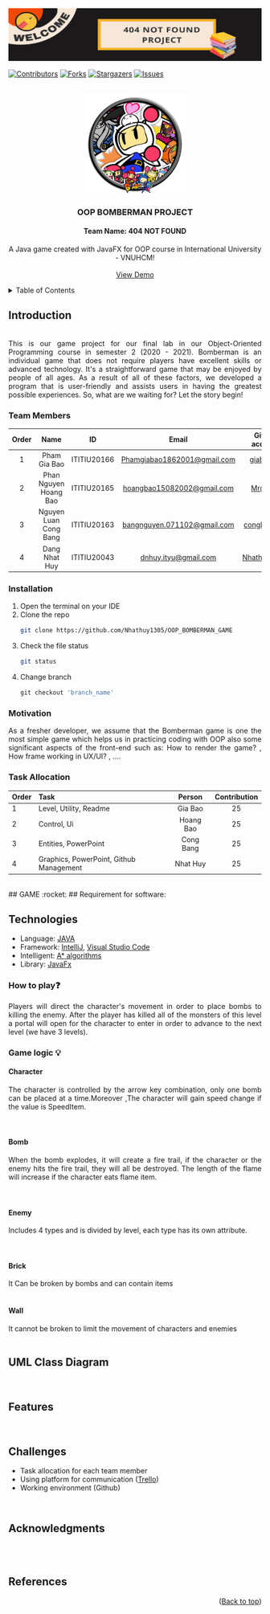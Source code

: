 
<div id="top" align="center">
<img src="screenshots/Banner_For_Readme.png" alt="Banner">
</div>

[![Contributors][contributors-shield]][contributors-url]
[![Forks][forks-shield]][forks-url]
[![Stargazers][stars-shield]][stars-url]
[![Issues][issues-shield]][issues-url]


<!-- PROJECT LOGO -->
<br />
<div align="center">
  <a href="https://github.com/Nhathuy1305/OOP_BOMBERMAN_GAME.git">
    <img src="res/images/ttsalpha4.0@0.5x.png" alt="Logo" width="200" height="200">
  </a>

  <h3 align="center">OOP BOMBERMAN PROJECT</h3>
  <h4 align="center">Team Name: 404 NOT FOUND</h4>	

  <p align="center">
    A Java game created with JavaFX for OOP course in International University - VNUHCM!
    <br />
    <br />
    <a href="https://youtu.be/iLo5E-07aY0">View Demo</a>
  </p>
</div>



<!-- TABLE OF CONTENTS -->
<details>
  <summary>Table of Contents</summary>
  <ol>
    <li>
      <a href="#introduction">Introduction</a>
      <ul>
        <li><a href="#team-members">Team Members</a></li>
	<li><a href="#installation">Installation</a></li>
	<li><a href="#motivation">Motivation</a></li>
	<li><a href="#task-allocation">Task Allocation</a></li>      
      </ul>
    </li>
    <li><a href="#technologies">Technologies</a></li>
    <li><a href="#uml-class-diagram">UML Class Diagram</a></li>
    <li><a href="#features">Features</a></li>
    <li><a href="#challenges">Challenges</a></li>
    <li><a href="#acknowledgments">Acknowledgments</a></li>
    <li><a href="#contact">Contact</a></li>
    <li><a href="#references">References</a></li>
  </ol>
</details>



<!-- ABOUT THE PROJECT -->
## Introduction

<div align="center">
<img src="https://im3.ezgif.com/tmp/ezgif-3-3359dd0762.gif" alt="">
</div>


<div style="text-align:justify">
This is our game project for our final lab in our Object-Oriented Programming course in semester 2 (2020 - 2021). Bomberman is an individual game that does not require players have excellent skills or advanced technology. It's a straightforward game that may be enjoyed by people of all ages. As a result of all of these factors, we developed a program that is user-friendly and assists users in having the greatest possible experiences. So, what are we waiting for? Let the story begin!
</div>

### Team Members

|Order    | Name      | ID  |              Email               | Github account       |    Facebook            | 
| :------------: |   :---:       | :--------: |:--------------------------------:|:---------------------------:| :----------------:|
|1| Pham Gia Bao           | ITITIU20166  |  Phamgiabao1862001@gmail.com     |   [giabao18](https://github.com/giabao18)                      |  [Gia Bảo](https://www.facebook.com/profile.php?id=100007374601572) |
|2| Phan Nguyen Hoang Bao  | ITITIU20165  | hoangbao15082002@gmail.com       | [Mr@JEY](https://github.com/PhanNguyenHoangBao-ITITIU20165)                           |  [Hoàng Bảo](https://www.facebook.com/kuma.jeyruei)|
|3| Nguyen Luan Cong Bang  | ITITIU20163  | bangnguyen.071102@gmail.com      |   [congbangitiu](https://github.com/congbangitiu)                  | [Công Bằng](https://www.facebook.com/congbang.nguyenluan)|
|4| Dang Nhat Huy          | ITITIU20043  | dnhuy.ityu@gmail.com             |    [Nhathuy1305](https://github.com/Nhathuy1305)                        | [Nhật Huy](https://www.facebook.com/nhhuy.135/)|

### Installation

1. Open the terminal on your IDE
2. Clone the repo
   ```sh
   git clone https://github.com/Nhathuy1305/OOP_BOMBERMAN_GAME
   ```
3. Check the file status
   ```sh
   git status
   ```
4. Change branch 
   ```js
   git checkout 'branch_name'
   ```

### Motivation

<div style="text-align:justify">
As a fresher developer, we assume that the Bomberman game is one the most simple game which helps us in practicing coding with OOP also some significant aspects of the front-end such as: How to render the game? , How frame working in UX/UI? , ….
</div>

### Task Allocation

|Order| Task      | Person |Contribution|
|:---|   :-------------------------------------------------------| :--------: |:-----:|
| 1  | Level, Utility, Readme     | Gia Bao      |25|
| 2  | Control, Ui| Hoang Bao    |25|
|3| Entities, PowerPoint | Cong Bang|   25  |
|4| Graphics, PowerPoint, Github Management | Nhat Huy |  25  |  

<br />
## GAME <a name="Game"></a> :rocket:
## Requirement for software:  

## Technologies
- Language:  [JAVA](https://www.java.com/en/)
- Framework:  [IntelliJ](https://www.jetbrains.com/idea/), [Visual Studio Code](https://code.visualstudio.com)
- Intelligent:  [A* algorithms](https://www.geeksforgeeks.org/a-search-algorithm/)
- Library:  [JavaFx](https://openjfx.io)

### How to play:question:
<div style="text-align:justify">
Players will direct the character's movement in order to place bombs to killing the enemy. After the player has killed all of the monsters of this level a portal will open for the character to enter in order to advance to the next level (we have 3 levels).
</div>

### Game logic :bulb:
#### Character
<div style="text-align:justify">
 The character is controlled by the arrow key combination, only one bomb can be placed at a time.Moreover ,The character will gain speed change if the value is SpeedItem.
<div align="center">
<img src="https://im3.ezgif.com/tmp/ezgif-3-d651f37bfc.gif" alt="">
</div>
</div>

<br />

#### Bomb
<div style="text-align:justify">
 When the bomb explodes, it will create a fire trail, if the character or the enemy hits the fire trail, they will all be destroyed. The length of the flame will increase if the character eats flame item.
<div align="center">
<img src="https://im3.ezgif.com/tmp/ezgif-3-d611e523e4.gif" alt="">
</div>
</div>

<br />

#### Enemy
<div style="text-align:justify">
Includes 4 types and is divided by level, each type has its own attribute.
<div align="center">
<img src="https://im3.ezgif.com/tmp/ezgif-3-23039a9fe0.gif" alt="">
<img src="https://im2.ezgif.com/tmp/ezgif-2-20ed5fdbe9.gif" alt="">
<img src="https://im2.ezgif.com/tmp/ezgif-2-217f6043c8.gif" alt="">
<img src="https://im2.ezgif.com/tmp/ezgif-2-fb0436521c.gif" alt="">
</div>
</div>

<br />

#### Brick
<div style="text-align:justify">
It Can be broken by bombs and can contain items
</div>

<br />

#### Wall
<div style="text-align:justify">
It cannot be broken to limit the movement of characters and enemies
</div>


<br />

## UML Class Diagram

<br />

## Features

<br />

<!-- CHALLENGES -->
## Challenges
- Task allocation for each team member
- Using platform for communication ([Trello](https://trello.com/b/Ac0ISkzt/bomber-game-oop-project-2022))  
- Working environment (Github)

<br />
	
## Acknowledgments

<br />



<br />

## References



<p align="right">(<a href="#top">Back to top</a>)</p>



<!-- MARKDOWN LINKS & IMAGES -->
<!-- https://www.markdownguide.org/basic-syntax/#reference-style-links -->
[contributors-shield]: https://img.shields.io/github/contributors/Nhathuy1305/OOP_BOMBERMAN_GAME.svg?style=for-the-badge
[contributors-url]: https://github.com/Nhathuy1305/OOP_BOMBERMAN_GAME/graphs/contributors
[forks-shield]: https://img.shields.io/github/forks/Nhathuy1305/OOP_BOMBERMAN_GAME.svg?style=for-the-badge
[forks-url]: https://github.com/Nhathuy1305/OOP_BOMBERMAN_GAME/network/members
[stars-shield]: https://img.shields.io/github/stars/Nhathuy1305/OOP_BOMBERMAN_GAME.svg?style=for-the-badge
[stars-url]: https://github.com/Nhathuy1305/OOP_BOMBERMAN_GAME/stargazers
[issues-shield]: https://img.shields.io/github/issues/Nhathuy1305/OOP_BOMBERMAN_GAME.svg?style=for-the-badge
[issues-url]: https://github.com//Nhathuy1305/OOP_BOMBERMAN_GAME/issues

